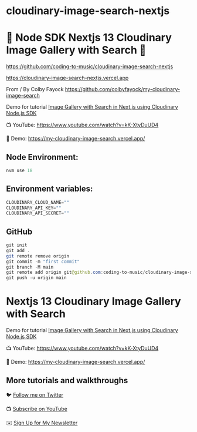# cloudinary-image-search-nextjs

# 🚀 Node SDK Nextjs 13 Cloudinary Image Gallery with Search 🚀

https://github.com/coding-to-music/cloudinary-image-search-nextjs

https://cloudinary-image-search-nextjs.vercel.app

From / By Colby Fayock https://github.com/colbyfayock/my-cloudinary-image-search

Demo for tutorial [Image Gallery with Search in Next.js using Cloudinary Node.js SDK](https://www.youtube.com/watch?v=kK-XtyDuUD4)

📺 YouTube: https://www.youtube.com/watch?v=kK-XtyDuUD4

🚀 Demo: https://my-cloudinary-image-search.vercel.app/

<!-- <div style="text-align:center;">
  <img src="/images/chakra.jpg" alt="Image" />
  <p><em>Chakra Component Library with Next.js</em></p>
</div> -->

## Node Environment:

```java
nvm use 18
```

## Environment variables:

```java
CLOUDINARY_CLOUD_NAME=""
CLOUDINARY_API_KEY=""
CLOUDINARY_API_SECRET=""
```

## GitHub

```java
git init
git add .
git remote remove origin
git commit -m "first commit"
git branch -M main
git remote add origin git@github.com:coding-to-music/cloudinary-image-search-nextjs.git
git push -u origin main
```

# Nextjs 13 Cloudinary Image Gallery with Search

Demo for tutorial [Image Gallery with Search in Next.js using Cloudinary Node.js SDK](https://www.youtube.com/watch?v=kK-XtyDuUD4)

📺 YouTube: https://www.youtube.com/watch?v=kK-XtyDuUD4

🚀 Demo: https://my-cloudinary-image-search.vercel.app/

## More tutorials and walkthroughs

🐦 [Follow me on Twitter](https://twitter.com/colbyfayock)

📺 [Subscribe on YouTube](https://www.youtube.com/colbyfayock)

✉️ [Sign Up for My Newsletter](https://colbyfayock.com/newsletter)
